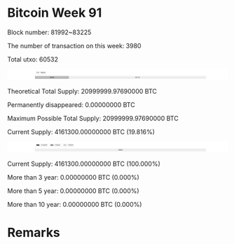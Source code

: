 # Bitcoin Week 91

Block number: 81992~83225

The number of transaction on this week: 3980

Total utxo: 60532

![](../images/mined_week91.png)

Theoretical Total Supply: 20999999.97690000 BTC

Permanently disappeared: 0.00000000 BTC

Maximum Possible Total Supply: 20999999.97690000 BTC

Current Supply: 4161300.00000000 BTC (19.816%)

![](../images/year_week91.png)


Current Supply: 4161300.00000000 BTC (100.000%)

More than 3 year: 0.00000000 BTC (0.000%)

More than 5 year: 0.00000000 BTC (0.000%)

More than 10 year: 0.00000000 BTC (0.000%)

# Remarks


